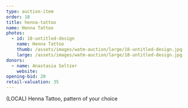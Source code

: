 ```yaml
---
type: auction-item
order: 18
title: henna-tattoo
name: Henna Tattoo
photos:
  - id: 18-untitled-design
    name: Henna Tattoo
    thumb: /assets/images/watm-auction/large/18-untitled-design.jpg
    large: /assets/images/watm-auction/large/18-untitled-design.jpg
donors:
  - name: Anastasia Seltzer
    website:
opening-bid: 20
retail-valuation: 35
---
```


(LOCAL) Henna Tattoo, pattern of your choice

